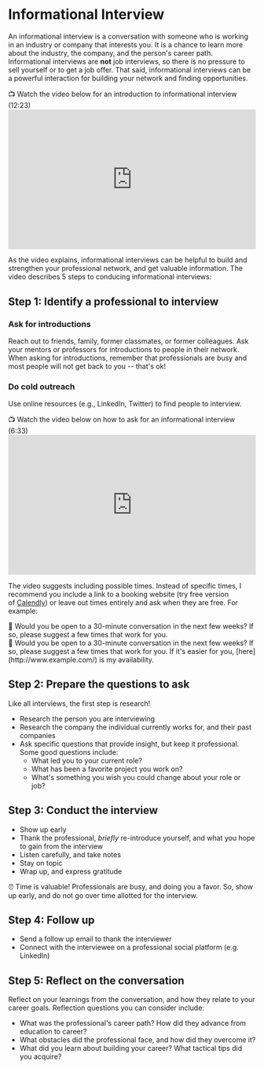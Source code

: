 # Informational Interview

An informational interview is a conversation with someone who is working in an industry or company that interests you. It is a chance to learn more about the industry, the company, and the person's career path. Informational interviews are **not** job interviews, so there is no pressure to sell yourself or to get a job offer. That said, informational interviews can be a powerful interaction for building your network and finding opportunities.

<aside>
📺  Watch the video below for an introduction to informational interview (12:23)

</aside>

 <div style="position: relative; padding-bottom: 56.25%; height: 0;">
   <iframe width="560" height="315" src="https://www.youtube.com/embed/wm5nhB0lYL8?si=ipSDUQHUnPuXwZXK" title="YouTube video player" frameborder="0" allow="accelerometer; autoplay; clipboard-write; encrypted-media; gyroscope; picture-in-picture; web-share" allowfullscreen style="position: absolute; top: 0; left: 0; width: 100%; height: 100%;"></iframe>
 </div>

As the video explains, informational interviews can be helpful to build and strengthen your professional network, and get valuable information. The video describes 5 steps to conducing informational interviews:

## Step 1: Identify a professional to interview

### Ask for introductions

Reach out to friends, family, former classmates, or former colleagues. Ask your mentors or professors for introductions to people in their network. When asking for introductions, remember that professionals are busy and most people will not get back to you -- that's ok!

### Do cold outreach

Use online resources (e.g., LinkedIn, Twitter) to find people to interview.

<aside>
📺 Watch the video below on how to ask for an informational interview (6:33)

</aside>

 <div style="position: relative; padding-bottom: 56.25%; height: 0;">
   <iframe width="560" height="315" src="https://www.youtube.com/embed/h408ivG4mDQ?si=u5DC2WG-ZyAet51D" title="YouTube video player" frameborder="0" allow="accelerometer; autoplay; clipboard-write; encrypted-media; gyroscope; picture-in-picture; web-share" allowfullscreen style="position: absolute; top: 0; left: 0; width: 100%; height: 100%;"></iframe>
 </div>

The video suggests including possible times. Instead of specific times, I recommend you include a link to a booking website (try free version of [Calendly](https://calendly.com/)) or leave out times entirely and ask when they are free. For example:

<aside>
📌 Would you be open to a 30-minute conversation in the next few weeks? If so, please suggest a few times that work for you.

</aside>

<aside>
📌 Would you be open to a 30-minute conversation in the next few weeks? If so, please suggest a few times that work for you. If it's easier for you, [here](http://www.example.com/) is my availability.

</aside>

## Step 2: Prepare the questions to ask

Like all interviews, the first step is research!

- Research the person you are interviewing
- Research the company the individual currently works for, and their past companies
- Ask specific questions that provide insight, but keep it professional. Some good questions include:
    - What led you to your current role?
    - What has been a favorite project you work on?
    - What's something you wish you could change about your role or job?

## Step 3: Conduct the interview

- Show up early
- Thank the professional, *briefly* re-introduce yourself, and what you hope to gain from the interview
- Listen carefully, and take notes
- Stay on topic
- Wrap up, and express gratitude

⏰ Time is valuable! Professionals are busy, and doing you a favor. So, show up early, and do not go over time allotted for the interview.

## Step 4: Follow up

- Send a follow up email to thank the interviewer
- Connect with the interviewee on a professional social platform (e.g. LinkedIn)

## Step 5: Reflect on the conversation
Reflect on your learnings from the conversation, and how they relate to your career goals. Reflection questions you can consider include:

- What was the professional's career path? How did they advance from education to career?
- What obstacles did the professional face, and how did they overcome it?
- What did you learn about building your career? What tactical tips did you acquire?
